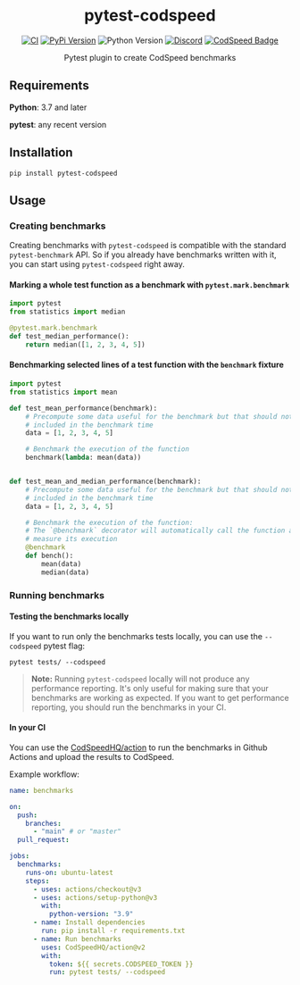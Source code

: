 <div align="center">
<h1>pytest-codspeed</h1>

[![CI](https://github.com/CodSpeedHQ/pytest-codspeed/actions/workflows/ci.yml/badge.svg)](https://github.com/CodSpeedHQ/pytest-codspeed/actions/workflows/ci.yml)
[![PyPi Version](https://img.shields.io/pypi/v/pytest-codspeed?color=%2334D058&label=pypi)](https://pypi.org/project/pytest-codspeed)
![Python Version](https://img.shields.io/badge/python-3.7%20|%203.8%20|%203.9%20|%203.10%20|%203.11%20|%203.12-informational.svg)
[![Discord](https://img.shields.io/badge/chat%20on-discord-7289da.svg)](https://discord.com/invite/MxpaCfKSqF)
[![CodSpeed Badge](https://img.shields.io/endpoint?url=https://codspeed.io/badge.json)](https://codspeed.io/CodSpeedHQ/pytest-codspeed)

Pytest plugin to create CodSpeed benchmarks

</div>

## Requirements

**Python**: 3.7 and later

**pytest**: any recent version

## Installation

```shell
pip install pytest-codspeed
```

## Usage

### Creating benchmarks

Creating benchmarks with `pytest-codspeed` is compatible with the standard `pytest-benchmark` API. So if you already have benchmarks written with it, you can start using `pytest-codspeed` right away.

#### Marking a whole test function as a benchmark with `pytest.mark.benchmark`

```python
import pytest
from statistics import median

@pytest.mark.benchmark
def test_median_performance():
    return median([1, 2, 3, 4, 5])
```

#### Benchmarking selected lines of a test function with the `benchmark` fixture

```python
import pytest
from statistics import mean

def test_mean_performance(benchmark):
    # Precompute some data useful for the benchmark but that should not be
    # included in the benchmark time
    data = [1, 2, 3, 4, 5]

    # Benchmark the execution of the function
    benchmark(lambda: mean(data))


def test_mean_and_median_performance(benchmark):
    # Precompute some data useful for the benchmark but that should not be
    # included in the benchmark time
    data = [1, 2, 3, 4, 5]

    # Benchmark the execution of the function:
    # The `@benchmark` decorator will automatically call the function and
    # measure its execution
    @benchmark
    def bench():
        mean(data)
        median(data)
```

### Running benchmarks

#### Testing the benchmarks locally

If you want to run only the benchmarks tests locally, you can use the `--codspeed` pytest flag:

```shell
pytest tests/ --codspeed
```

> **Note:** Running `pytest-codspeed` locally will not produce any performance reporting. It's only useful for making sure that your benchmarks are working as expected. If you want to get performance reporting, you should run the benchmarks in your CI.

#### In your CI

You can use the [CodSpeedHQ/action](https://github.com/CodSpeedHQ/action) to run the benchmarks in Github Actions and upload the results to CodSpeed.

Example workflow:

```yaml
name: benchmarks

on:
  push:
    branches:
      - "main" # or "master"
  pull_request:

jobs:
  benchmarks:
    runs-on: ubuntu-latest
    steps:
      - uses: actions/checkout@v3
      - uses: actions/setup-python@v3
        with:
          python-version: "3.9"
      - name: Install dependencies
        run: pip install -r requirements.txt
      - name: Run benchmarks
        uses: CodSpeedHQ/action@v2
        with:
          token: ${{ secrets.CODSPEED_TOKEN }}
          run: pytest tests/ --codspeed
```
